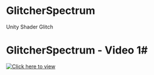 # GlitcherSpectrum
Unity Shader Glitch

# GlitcherSpectrum - Video 1#
[![Click here to view](http://i.imgur.com/rgjewFW.png?1)](https://www.youtube.com/watch?v=5F1qsYyjvpk&feature=youtu.be)
